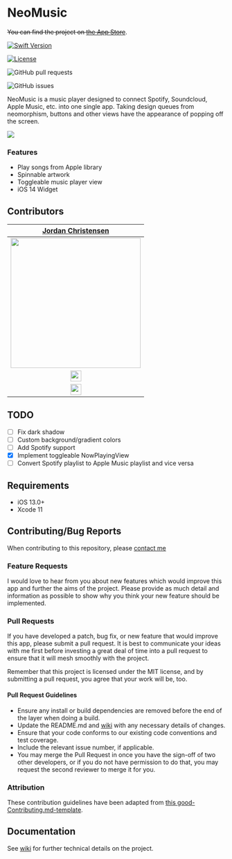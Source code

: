 # NeoMusic

~~You can find the project on [the App Store](https://apple.com/)~~.

[![Swift Version][swift-image]][swift-url]

[![License][license-image]][license-url]

![GitHub pull requests](https://img.shields.io/github/issues-pr/mazjap/NeoMusic-Swift)

![GitHub issues](https://img.shields.io/github/issues/mazjap/NeoMusic-Swift)

NeoMusic is a music player designed to connect Spotify, Soundcloud, Apple Music, etc. into one single app. Taking design queues from neomorphism, buttons and other views have the appearance of popping off the screen.

![](header.png)

### Features

- Play songs from Apple library
- Spinnable artwork
- Toggleable music player view
- iOS 14 Widget

## Contributors

| [Jordan Christensen](https://github.com/mazjap) |
| :---: |
| [<img src="https://avatars0.githubusercontent.com/u/24785257?s=460&v=4" width = "300" />](https://github.com/mazjap) |
| [<img src="https://github.com/favicon.ico" width="25"> ](https://github.com/mazjap) |
| [<img src="https://static.licdn.com/sc/h/al2o9zrvru7aqj8e1x2rzsrca" width="25"> ](https://www.linkedin.com/) |

## TODO

- [ ] Fix dark shadow
- [ ] Custom background/gradient colors
- [ ] Add Spotify support
- [x] Implement toggleable NowPlayingView
- [ ] Convert Spotify playlist to Apple Music playlist and vice versa

## Requirements

- iOS 13.0+
- Xcode 11

## Contributing/Bug Reports

When contributing to this repository, please [contact me][wiki-url]

### Feature Requests

I would love to hear from you about new features which would improve this app and further the aims of the project. Please provide as much detail and information as possible to show why you think your new feature should be implemented.

### Pull Requests

If you have developed a patch, bug fix, or new feature that would improve this app, please submit a pull request. It is best to communicate your ideas with me first before investing a great deal of time into a pull request to ensure that it will mesh smoothly with the project.

Remember that this project is licensed under the MIT license, and by submitting a pull request, you agree that your work will be, too.

#### Pull Request Guidelines

- Ensure any install or build dependencies are removed before the end of the layer when doing a build.
- Update the README.md and [wiki][wiki-url] with any necessary details of changes.
- Ensure that your code conforms to our existing code conventions and test coverage.
- Include the relevant issue number, if applicable.
- You may merge the Pull Request in once you have the sign-off of two other developers, or if you do not have permission to do that, you may request the second reviewer to merge it for you.

### Attribution

These contribution guidelines have been adapted from [this good-Contributing.md-template](https://gist.github.com/PurpleBooth/b24679402957c63ec426).


## Documentation

See [wiki][wiki-url] for further technical details on the project.

[swift-image]: https://img.shields.io/badge/Swift-5-green.svg
[swift-url]: https://swift.org/
[license-image]: https://img.shields.io/badge/License-MIT-blue.svg
[license-url]: LICENSE
[wiki-url]: https://github.com/mazjap/NeoMusic-Swift/wiki
